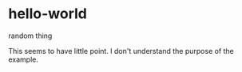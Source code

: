# hello-world
random thing


This seems to have little point.  I don't understand
the purpose of the example.
